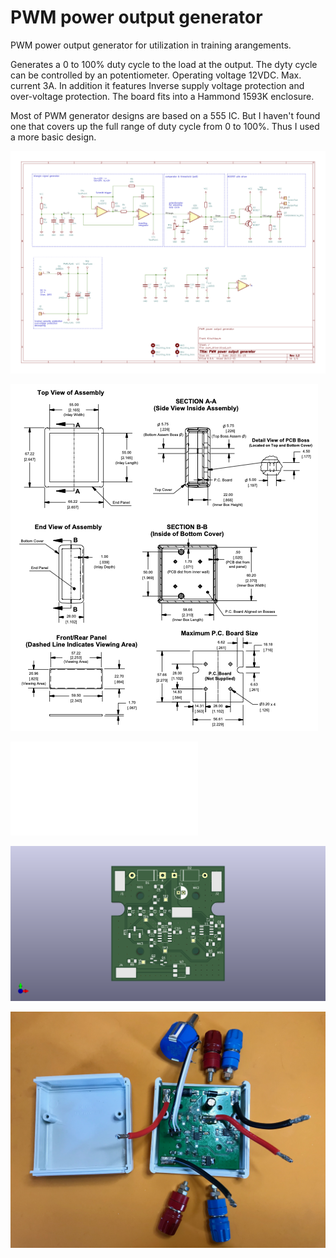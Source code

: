 # PWM power output generator

PWM power output generator for utilization in training arangements.

Generates a 0 to 100% duty cycle to the load at the output. The dyty cycle can be controlled by an potentiometer. Operating voltage 12VDC. Max. current 3A. In addition it features Inverse supply voltage protection and over-voltage protection. The board fits into a Hammond 1593K enclosure.

Most of PWM generator designs are based on a 555 IC. But I haven't found one that covers up the full range of duty cycle from 0 to 100%. Thus I used a more basic design.

![schematic](pwm_generator.png)

![Enclosure](1593K.png)

![Assembly](pwm_driver-Assembly.pdf)

![PCB](pwm_driver.png)

![Photo](IMG_0087.jpeg)
